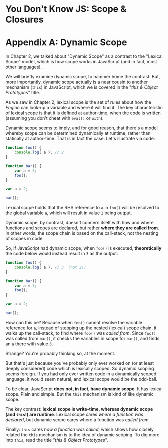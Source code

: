 # You Don't Know JS: Scope & Closures
# Appendix A: Dynamic Scope

In Chapter 2, we talked about "Dynamic Scope" as a contrast to the "Lexical Scope" model, which is how scope works in JavaScript (and in fact, most other languages).

We will briefly examine dynamic scope, to hammer home the contrast. But, more importantly, dynamic scope actually is a near cousin to another mechanism (`this`) in JavaScript, which we is covered in the "*this & Object Prototypes*" title.

As we saw in Chapter 2, lexical scope is the set of rules about how the *Engine* can look-up a variable and where it will find it. The key characteristic of lexical scope is that it is defined at author-time, when the code is written (assuming you don't cheat with `eval()` or `with`).

Dynamic scope seems to imply, and for good reason, that there's a model whereby scope can be determined dynamically at runtime, rather than statically at author-time. That is in fact the case. Let's illustrate via code:

```js
function foo() {
	console.log( a ); // 2
}

function bar() {
	var a = 3;
	foo();
}

var a = 2;

bar();
```

Lexical scope holds that the RHS reference to `a` in `foo()` will be resolved to the global variable `a`, which will result in value `2` being output.

Dynamic scope, by contrast, doesn't concern itself with how and where functions and scopes are declared, but rather **where they are called from**. In other words, the scope chain is based on the call-stack, not the nesting of scopes in code.

So, if JavaScript had dynamic scope, when `foo()` is executed, **theoretically** the code below would instead result in `3` as the output.

```js
function foo() {
	console.log( a ); // 3  (not 2!)
}

function bar() {
	var a = 3;
	foo();
}

var a = 2;

bar();
```

How can this be? Because when `foo()` cannot resolve the variable reference for `a`, instead of stepping up the nested (lexical) scope chain, it walks up the call-stack, to find where `foo()` was *called from*. Since `foo()` was called from `bar()`, it checks the variables in scope for `bar()`, and finds an `a` there with value `3`.

Strange? You're probably thinking so, at the moment.

But that's just because you've probably only ever worked on (or at least deeply considered) code which is lexically scoped. So dynamic scoping seems foreign. If you had only ever written code in a dynamically scoped language, it would seem natural, and lexical scope would be the odd-ball.

To be clear, JavaScript **does not, in fact, have dynamic scope**. It has lexical scope. Plain and simple. But the `this` mechanism is kind of like dynamic scope.

The key contrast: **lexical scope is write-time, whereas dynamic scope (and `this`!) are runtime**. Lexical scope cares *where a function was declared*, but dynamic scope cares where a function was *called from*.

Finally: `this` cares *how a function was called*, which shows how closely related the `this` mechanism is to the idea of dynamic scoping. To dig more into `this`, read the title "*this & Object Prototypes*".
